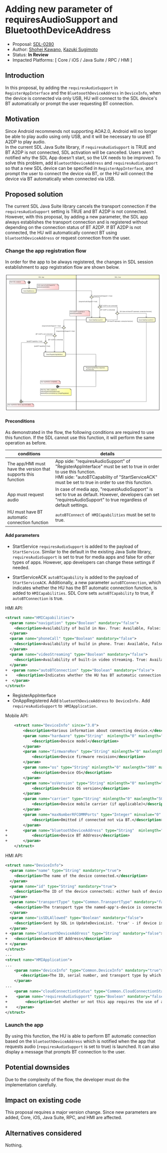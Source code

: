 # Adding new parameter of requiresAudioSupport and BluetoothDeviceAddress

* Proposal: [SDL-0280](0280-Adding-new-parameter-of-requiresAudioSupport-and-BluetoothDeviceAddress.md)
* Author: [Shohei Kawano](https://github.com/Shohei-Kawano), [Kazuki Sugimoto](https://github.com/Kazuki-Sugimoto)
* Status: **In Review**
* Impacted Platforms: [ Core / iOS / Java Suite / RPC / HMI ]

## Introduction

In this proposal, by adding the `requiresAudioSupport` in `RegisterAppInterface` and the `BluetooothDeviceAddress` in `DeviceInfo`, when the device is connected via only USB, HU will connect to the SDL device's BT automatically or prompt the user requesting BT connection.  

## Motivation

Since Android recommends not supporting AOA2.0, Android will no longer be able to play audio using only USB, and it will be necessary to use BT A2DP to play audio.  
In the current SDL Java Suite library, if `requiresAudioSupport` is TRUE and BT A2DP is not connected, SDL activation will be cancelled. Users aren't notified why the SDL App doesn't start, so the UX needs to be improved.
To solve this problem, add `BluetoothDeviceAddress` and `requiresAudioSupport` so that a new SDL device can be specified in `RegisterAppInterface`, and prompt the user to connect the device via BT, or the HU will connect the device via BT automatically when connected via USB. 

## Proposed solution

The current SDL Java Suite library cancels the transport connection if the `requiresAudioSupport` setting is TRUE and BT A2DP is not connected.
However, with this proposal, by adding a new parameter, the SDL app always establishes the transport connection and is registered without depending on the connection status of BT A2DP. If BT A2DP is not connected, the HU will automatically connect BT using `bluetoothDeviceAddress` or request connection from the user.


### Change the app registration flow

In order for the app to be always registered, the changes in SDL session establishment to app registration flow are shown below.

![registeringApp_flow](../assets/proposals/0280-Adding-new-parameter-of-requiresAudioSupport-and-BluetoothDeviceAddress/registeringApp_flow.png)


#### Preconditions

As demonstrated in the flow, the following conditions are required to use this function.
If the SDL cannot use this function, it will perform the same operation as before.


|conditions|details|
|---|---|
|The app/HMI must have the version that supports this function|App side: "requiresAudioSupport" of "RegisterAppInterface" must be set to true in order to use this function.<br>HMI side: "autoBTCapability of "StartServiceACK" must be set to true in order to use this function.|
|App must request audio|In case of media app, "requestAudioSupport" is set to true as default. However, developers can set "requiresAudioSupport" to true regardless of default settings.|
|HU must have BT automatic connection function|`autoBTConnect` of` HMICapabilities` must be set to true.|

#### Add parameters

- StartService
`requiresAudioSupport` is added to the payload of `StartService`.
Similar to the default in the existing Java Suite library, `requiresAudioSupport` is set to true for media apps and false for other types of apps. However, app developers can change these settings if needed.

- StartServiceACK
`autoBTCapability` is added to the payload of `StartServiceACK`.
Additionally, a new parameter `autoBTConnection`, which indicates whether the HU has the BT automatic connection function, is added to `HMICapabilities`. SDL Core sets `autoBTCapability` to true, if `autoBTConnection` is true.

HMI API:
```xml
<struct name="HMICapabilities">
  <param name="navigation" type="Boolean" mandatory="false">
    <description>Availability of build in Nav. True: Available, False: Not Available</description>
  </param>
  <param name="phoneCall" type="Boolean" mandatory="false">
    <description>Availability of build in phone. True: Available, False: Not Available</description>
  </param>
  <param name="videoStreaming" type="Boolean" mandatory="false">
    <description>Availability of built-in video streaming. True: Available, False: Not Available</description>
  </param>
+  <param name="autoBTConnection" type="Boolean" mandatory="false">
+    <description>Indicates whether the HU has BT automatic connection function. True: Available, False: Not Available</description>
+  </param>
</struct>
```

- RegisterAppInterface
- OnAppRegistered
Add `bluetoothDeviceAddress` to` DeviceInfo.` Add `requiresAudioSupport` to` HMIApplication.`

Mobile API:
```xml
    <struct name="DeviceInfo" since="3.0">
        <description>Various information about connecting device.</description>         
        <param name="hardware" type="String"  minlength="0" maxlength="500" mandatory="false">
            <description>Device model</description>
        </param>
        <param name="firmwareRev" type="String" minlength="0" maxlength="500" mandatory="false">
            <description>Device firmware revision</description>
        </param>
        <param name="os" type="String" minlength="0" maxlength="500" mandatory="false">
            <description>Device OS</description>
        </param>
        <param name="osVersion" type="String" minlength="0" maxlength="500" mandatory="false">
            <description>Device OS version</description>
        </param>
        <param name="carrier" type="String" minlength="0" maxlength="500" mandatory="false">
            <description>Device mobile carrier (if applicable)</description>
        </param>
        <param name="maxNumberRFCOMMPorts" type="Integer" minvalue="0" maxvalue="100" mandatory="false">
            <description>Omitted if connected not via BT.</description>
        </param>         
+       <param name="bluetoothDeviceAddress" type="String"  minlength="0" maxlength="500" mandatory="false">
+           <description>Device BT Address</description>
+       </param>
    </struct>
```
  
HMI API:
```xml
<struct name="DeviceInfo">
  <param name="name" type="String" mandatory="true">
    <description>The name of the device connected.</description>
  </param>
  <param name="id" type="String" mandatory="true">
    <description>The ID of the device connectedi: either hash of device's USB serial number(in case of USB connection) or has of device's MAC address(in case of BlueTooth or WIFI connection</description>
  </param>
  <param name="transportType" type="Common.TransportType" mandatory="false">
    <description>The transport type the named-app's-device is connected over HU(BlueTooth, USB or WiFi). It must be provided in OnAppRegistered and in UpdateDeviceList</description>
  </param>
  <param name="isSDLAllowed" type="Boolean" mandatory="false">
    <description>Sent by SDL in UpdateDeviceList. 'true' - if device is allowed for PolicyTable Exchange; 'false' - if device is NOT allowed for PolicyTable Exchange </description>
  </param>
+ <param name="bluetoothDeviceAddress" type="String" mandatory="false">
+   <description>Device BT Address</description>
+ </param>
</struct>
...
<struct name="HMIApplication">
...
    <param name="deviceInfo" type="Common.DeviceInfo" mandatory="true">
       <description>The ID, serial number, and transport type by which the named app's device is connected to HU.</description>
    </param>
...
    <param name="cloudConnectionStatus" type="Common.CloudConnectionStatus" mandatory="false"></param>
+    <param name="requiresAudioSupport" type="Boolean" mandatory="false">
+        <description>Set whether or not this app requires the use of an audio streaming output device.</description>
+    </param>
</struct>
```

### Launch the app

By using this function, the HU is able to perform  BT automatic connection based on the `bluetoothDeviceAddress` which is notified when the app that requests audio (`requiresAudioSupport` is set to true) is launched. 
It can also display a message that prompts BT connection to the user.


## Potential downsides

Due to the complexity of the flow, the developer must do the implementation carefully.

## Impact on existing code

This proposal requires a major version change.
Since new parameters are added, Core, iOS, Java Suite, RPC, and HMI are affected.


## Alternatives considered

Nothing.  
